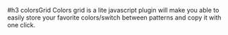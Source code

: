 #h3 colorsGrid
Colors grid is a lite javascript plugin will make you able to easily store your favorite colors/switch between patterns and copy it with one click.
